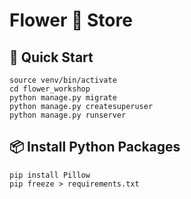 # Flower 💐 Store 
## 🚀 Quick Start
```shell
source venv/bin/activate
cd flower_workshop
python manage.py migrate
python manage.py createsuperuser
python manage.py runserver
```

## 📦 Install Python Packages
```shell
pip install Pillow
pip freeze > requirements.txt
```